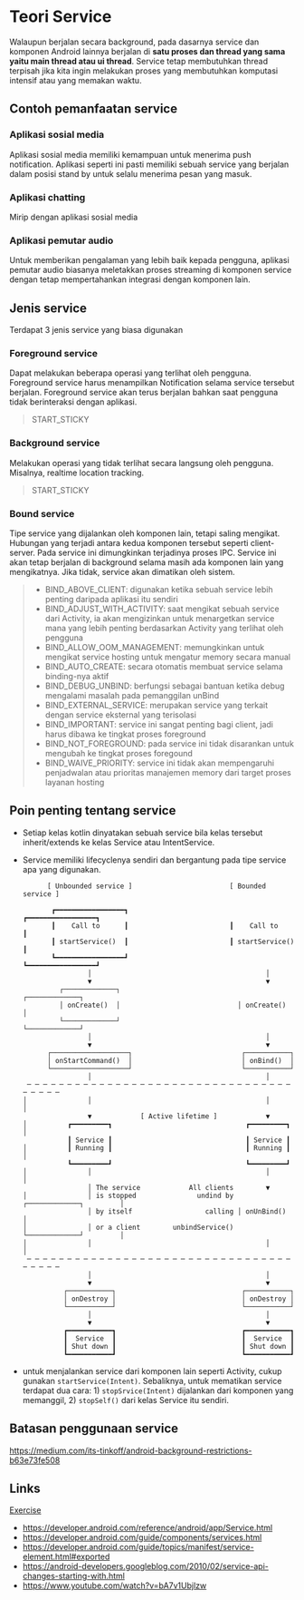 # Teori Service

Walaupun berjalan secara background, pada dasarnya service dan komponen Android lainnya berjalan di **satu proses dan thread yang sama yaitu main thread atau ui thread**. Service tetap membutuhkan thread terpisah jika kita ingin melakukan proses yang membutuhkan komputasi intensif atau yang memakan waktu.

## Contoh pemanfaatan service

### Aplikasi sosial media

Aplikasi sosial media memiliki kemampuan untuk menerima push notification. Aplikasi seperti ini pasti memiliki sebuah service yang berjalan dalam posisi stand by untuk selalu menerima pesan yang masuk.

### Aplikasi chatting

Mirip dengan aplikasi sosial media

### Aplikasi pemutar audio

Untuk memberikan pengalaman yang lebih baik kepada pengguna, aplikasi pemutar audio biasanya meletakkan proses streaming di komponen service dengan tetap mempertahankan integrasi dengan komponen lain.

## Jenis service

Terdapat 3 jenis service yang biasa digunakan

### Foreground service

Dapat melakukan beberapa operasi yang terlihat oleh pengguna. Foreground service harus menampilkan Notification selama service tersebut berjalan. Foreground service akan terus berjalan bahkan saat pengguna tidak berinteraksi dengan aplikasi.

> START_STICKY

### Background service

Melakukan operasi yang tidak terlihat secara langsung oleh pengguna. Misalnya, realtime location tracking.

> START_STICKY

### Bound service

Tipe service yang dijalankan oleh komponen lain, tetapi saling mengikat. Hubungan yang terjadi antara kedua komponen tersebut seperti client-server. Pada service ini dimungkinkan terjadinya proses IPC. Service ini akan tetap berjalan di background selama masih ada komponen lain yang mengikatnya. Jika tidak, service akan dimatikan oleh sistem.

> - BIND_ABOVE_CLIENT: digunakan ketika sebuah service lebih penting daripada aplikasi itu sendiri
> - BIND_ADJUST_WITH_ACTIVITY: saat mengikat sebuah service dari Activity, ia akan mengizinkan untuk menargetkan service mana yang lebih penting berdasarkan Activity yang terlihat oleh pengguna
> - BIND_ALLOW_OOM_MANAGEMENT: memungkinkan untuk mengikat service hosting untuk mengatur memory secara manual
> - BIND_AUTO_CREATE: secara otomatis membuat service selama binding-nya aktif
> - BIND_DEBUG_UNBIND: berfungsi sebagai bantuan ketika debug mengalami masalah pada pemanggilan unBind
> - BIND_EXTERNAL_SERVICE: merupakan service yang terkait dengan service eksternal yang terisolasi
> - BIND_IMPORTANT: service ini sangat penting bagi client, jadi harus dibawa ke tingkat proses foreground
> - BIND_NOT_FOREGROUND: pada service ini tidak disarankan untuk mengubah ke tingkat proses foregound
> - BIND_WAIVE_PRIORITY: service ini tidak akan mempengaruhi penjadwalan atau prioritas manajemen memory dari target proses layanan hosting

## Poin penting tentang service

- Setiap kelas kotlin dinyatakan sebuah service bila kelas tersebut inherit/extends ke kelas Service atau IntentService.
- Service memiliki lifecyclenya sendiri dan bergantung pada tipe service apa yang digunakan.

  ```text
        [ Unbounded service ]                        [ Bounded service ]

         ┏━━━━━━━━━━━━━━━━━┓                         ┏━━━━━━━━━━━━━━━━━┓
         ┃    Call to      ┃                         ┃    Call to      ┃
         ┃ startService()  ┃                         ┃ startService()  ┃
         ┗━━━━━━━━━━━━━━━━━┛                         ┗━━━━━━━━━━━━━━━━━┛
                  │                                           │
                  ▼                                           ▼
           ┌─────────────┐                             ┌─────────────┐
           │ onCreate()  │                             │ onCreate()  │
           └─────────────┘                             └─────────────┘
                  │                                           │
                  ▼                                           ▼
        ┌───────────────────┐                           ┌───────────┐
        │ onStartCommand()  │                           │ onBind()  │
        └───────────────────┘                           └───────────┘
                  │                                           │
   ─ ─ ─ ─ ─ ─ ─ ─ ─ ─ ─ ─ ─ ─ ─ ─ ─ ─ ─ ─ ─ ─ ─ ─ ─ ─ ─ ─ ─ ─ ─ ─ ─ ─ ─ ─ ─ ─
  │               │                                           │                │
                  ▼            [ Active lifetime ]            ▼
  │          ┏━━━━━━━━━┓                                 ┏━━━━━━━━━┓           │
             ┃ Service ┃                                 ┃ Service ┃
  │          ┃ Running ┃                                 ┃ Running ┃           │
             ┗━━━━━━━━━┛                                 ┗━━━━━━━━━┛
  │               │                                           │                │
                  │ The service            All clients        ▼
  │               │ is stopped               undind by ┌─────────────┐         │
                  │ by itself                  calling │ onUnBind()  │
  │               │ or a client        unbindService() └─────────────┘         │
  │               │                                           │                │
   ─ ─ ─ ─ ─ ─ ─ ─ ─ ─ ─ ─ ─ ─ ─ ─ ─ ─ ─ ─ ─ ─ ─ ─ ─ ─ ─ ─ ─ ─ ─ ─ ─ ─ ─ ─ ─ ─
                  │                                           │
                  ▼                                           ▼
            ┌───────────┐                               ┌───────────┐
            │ onDestroy │                               │ onDestroy │
            └───────────┘                               └───────────┘
                  │                                           │
                  ▼                                           ▼
            ┏━━━━━━━━━━━┓                               ┏━━━━━━━━━━━┓
            ┃  Service  ┃                               ┃  Service  ┃
            ┃ Shut down ┃                               ┃ Shut down ┃
            ┗━━━━━━━━━━━┛                               ┗━━━━━━━━━━━┛
  ```

- untuk menjalankan service dari komponen lain seperti Activity, cukup gunakan `startService(Intent)`. Sebaliknya, untuk mematikan service terdapat dua cara: 1) `stopSrvice(Intent)` dijalankan dari komponen yang memanggil, 2) `stopSelf()` dari kelas Service itu sendiri.

## Batasan penggunaan service

https://medium.com/its-tinkoff/android-background-restrictions-b63e73fe508

## Links

[Exercise](./MyService)

- https://developer.android.com/reference/android/app/Service.html
- https://developer.android.com/guide/components/services.html
- https://developer.android.com/guide/topics/manifest/service-element.html#exported
- https://android-developers.googleblog.com/2010/02/service-api-changes-starting-with.html
- https://www.youtube.com/watch?v=bA7v1Ubjlzw
